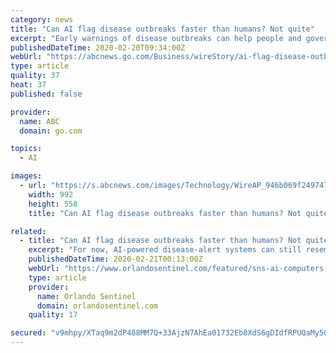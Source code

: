```yaml
---
category: news
title: "Can AI flag disease outbreaks faster than humans? Not quite"
excerpt: "Early warnings of disease outbreaks can help people and governments save lives. In the final days of 2019, an AI system in Boston sent out the first global alert about a new viral outbreak in China. But it took human intelligence to recognize the significance of the outbreak and then awaken response from the public health community. What's more ..."
publishedDateTime: 2020-02-20T09:34:00Z
webUrl: "https://abcnews.go.com/Business/wireStory/ai-flag-disease-outbreaks-faster-humans-69094703"
type: article
quality: 37
heat: 37
published: false

provider:
  name: ABC
  domain: go.com

topics:
  - AI

images:
  - url: "https://s.abcnews.com/images/Technology/WireAP_946b069f249747868f8f2742bc385a85_16x9_992.jpg"
    width: 992
    height: 558
    title: "Can AI flag disease outbreaks faster than humans? Not quite"

related:
  - title: "Can AI flag disease outbreaks faster than humans? Not quite"
    excerpt: "For now, AI-powered disease-alert systems can still resemble car alarms — easily triggered ... outbreaks help inform global agencies such as the World Health Organization — giving international experts a head start when local bureaucratic hurdles and language barriers might otherwise get in the way. Some systems, including ProMed, rely ..."
    publishedDateTime: 2020-02-21T00:13:00Z
    webUrl: "https://www.orlandosentinel.com/featured/sns-ai-computers-predict-disease-outbreak-coronavirus-20200220-2e7qstgd7ng5plgxml4delpljm-story.html"
    type: article
    provider:
      name: Orlando Sentinel
      domain: orlandosentinel.com
    quality: 17

secured: "v9mhpy/XTaq9m2dP488MM7Q+33AjzN7AhEa01732Eb8XdS6gDIdfRPUQaMy50KBL2oNXtTmfVFwRIgngZrgLh4pMH+4D++dAO0Dp4HUWjSg0OhcqHXwEtmNAGZDirz4cGPfzd0xrsWlNvfw08IAc0LdqMbJlPvM8kIAVFONUCcUYGeLNgvPU8f5SGp038SZK21DaiYmo4d1Fbw+hLCp2q1Ie+tYibEPvoXnz9Et1ItEnf3AUXekQrSMQDq4r3wcobtqFm2DbFMi20AOX52r1jDExUDPSuNUHydF1Fql9HLul1ktjVEvFPnqWm2pgghZy;4fmNG3DUuvTmd9m3NkelzQ=="
---
```


